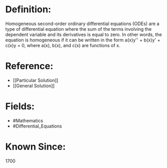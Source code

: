 

# Definition:
Homogeneous second-order ordinary differential equations (ODEs) are a type of differential equation where the sum of the terms involving the dependent variable and its derivatives is equal to zero. In other words, the equation is homogeneous if it can be written in the form a(x)y'' + b(x)y' + c(x)y = 0, where a(x), b(x), and c(x) are functions of x.

# Reference:
- [[Particular Solution]]
- [[General Solution]]

# Fields: 
- #Mathematics
- #Differential_Equations

# Known Since:
1700

